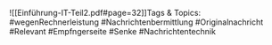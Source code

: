 
![[Einführung-IT-Teil2.pdf#page=32]]Tags & Topics:
   #wegenRechnerleistung
   #Nachrichtenbermittlung
   #Originalnachricht
   #Relevant
   #Empfngerseite
   #Senke
   #Nachrichtentechnik